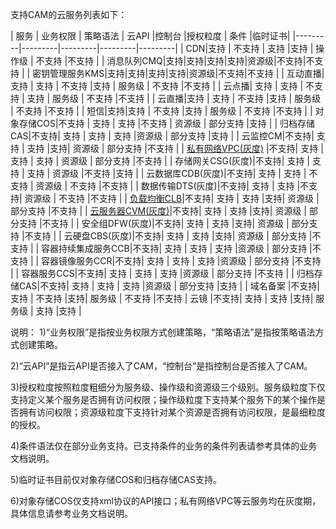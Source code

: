 支持CAM的云服务列表如下：

| 服务  | 业务权限  | 策略语法 | 云API |控制台  |授权粒度 | 条件 |临时证书|
|---------|---------|---------|---------|---------|
| CDN|支持 | 不支持 | 	支持 |支持 |  操作级 | 不支持 |不支持 |
| 消息队列CMQ|支持|支持|支持|支持|资源级|不支持|不支持 |
| 密钥管理服务KMS|支持|支持|支持|支持|资源级|不支持|不支持 |
| 互动直播|支持 | 支持 | 不支持 |支持 |  服务级 | 不支持 |不支持 |
| 云点播|  支持 | 支持 | 不支持 | 支持 | 服务级 | 不支持 |不支持 |
| 云直播|支持 | 支持 | 不支持 |支持  | 服务级 | 不支持 |不支持 |
| 短信|支持|支持 | 不支持 |支持 | 服务级 | 不支持 |不支持 |
| 对象存储COS|不支持 | 支持 | 支持 |不支持 | 资源级 | 部分支持 |支持 |
| 归档存储CAS|不支持| 支持 | 支持  | 支持  |资源级 | 部分支持 |支持 |
| 云监控CM|不支持| 支持 | 支持  |支持| 资源级 | 部分支持 |不支持 |
| [私有网络VPC(灰度)](https://www.qcloud.com/document/product/215/9510) |不支持|  支持 | 支持  | 支持 | 资源级 | 部分支持 |不支持 |
| 存储网关CSG(灰度)|不支持| 支持 | 支持 | 支持  | 资源级 |不支持 |支持 |
| 云数据库CDB(灰度)|不支持| 支持 | 支持  | 不支持  | 资源级 | 不支持 |不支持 |
| 数据传输DTS(灰度)|不支持| 支持 | 支持  |不支持| 资源级 | 不支持 |不支持 |
| [负载均衡CLB](https://www.qcloud.com/document/product/214/9779)|不支持| 支持 | 支持  |支持| 资源级 | 部分支持 |不支持 |
| [云服务器CVM(灰度)](https://www.qcloud.com/document/product/213/10314)|不支持| 支持 | 支持  |支持| 资源级 | 部分支持 |不支持 |
| 安全组DFW(灰度)|不支持| 支持 | 支持  |支持| 资源级 | 部分支持 |不支持 |
| 云硬盘CBS(灰度)|不支持| 支持 | 支持  |支持| 资源级 | 部分支持 |不支持 |
| 容器持续集成服务CCB|不支持| 支持 | 支持  | 支持  |资源级 | 部分支持 |不支持 |
| 容器镜像服务CCR|不支持| 支持 | 支持  | 支持  |资源级 | 部分支持 |不支持 |
| 容器服务CCS|不支持| 支持 | 支持  | 支持  |资源级 | 部分支持 |不支持 |
| 归档存储CAS|不支持| 支持 | 支持  | 支持  |资源级 | 部分支持 |支持 |
| 域名备案 |不支持| 支持 | 不支持  |支持| 服务级 | 不支持 |不支持 
| 云镜 |不支持| 支持 | 支持  |支持| 服务级 | 支持 |支持 |

说明：
1)“业务权限”是指按业务权限方式创建策略，“策略语法”是指按策略语法方式创建策略。

2)“云API”是指云API是否接入了CAM，“控制台”是指控制台是否接入了CAM。 

3)授权粒度按照粒度粗细分为服务级、操作级和资源级三个级别。服务级粒度下仅支持定义某个服务是否拥有访问权限；操作级粒度下支持某个服务下的某个操作是否拥有访问权限；资源级粒度下支持针对某个资源是否拥有访问权限，是最细粒度的授权。

4)条件语法仅在部分业务支持。已支持条件的业务的条件列表请参考具体的业务文档说明。

5)临时证书目前仅对象存储COS和归档存储CAS支持。

6)对象存储COS仅支持xml协议的API接口；私有网络VPC等云服务均在灰度期，具体信息请参考业务文档说明。


